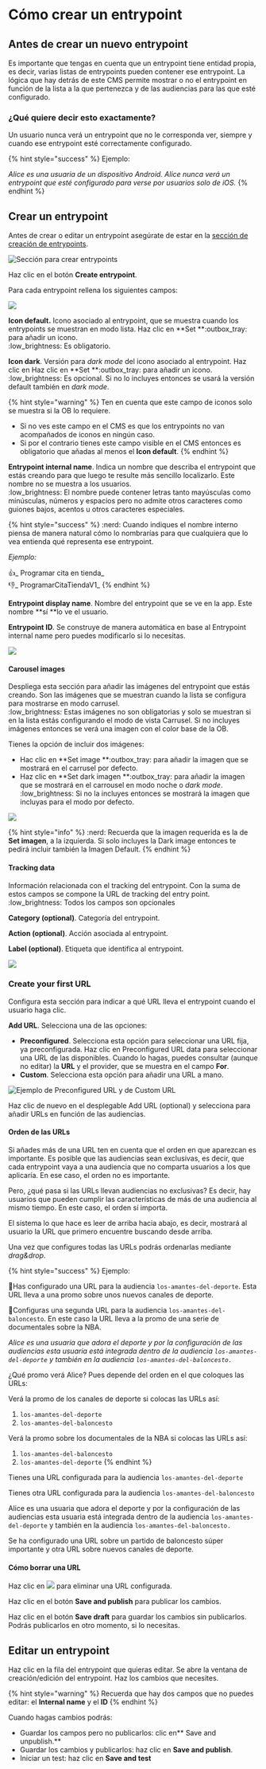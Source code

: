 # Cómo crear un entrypoint

## Antes de crear un nuevo entrypoint

Es importante que tengas en cuenta que un entrypoint tiene entidad propia, es decir, varias listas de entrypoints pueden contener ese entrypoint. La lógica que hay detrás de este CMS permite mostrar o no el entrypoint en función de la lista a la que pertenezca y de las audiencias para las que esté configurado.

### ¿Qué quiere decir esto exactamente?

Un usuario nunca verá un entrypoint que no le corresponda ver, siempre y cuando ese entrypoint esté correctamente configurado.

{% hint style="success" %}
Ejemplo:

_Alice es una usuaria de un dispositivo Android. Alice nunca verá un entrypoint que esté configurado para verse por usuarios solo de iOS._
{% endhint %}

## Crear un entrypoint

Antes de crear o editar un entrypoint asegúrate de estar en la [sección de creación de entrypoints](./#estoy-en-la-seccion-para-crear-o-editar-un-entrypoint).

![Sección para crear entrypoints](.gitbook/assets/seccion\_entrypoints.png)

Haz clic en el botón **Create entrypoint**.

Para cada entrypoint rellena los siguientes campos:

![](.gitbook/assets/entrypoint\_creacion.png)

**Icon default.** Icono asociado al entrypoint, que se muestra cuando los entrypoints se muestran en modo lista. Haz clic en \*\*Set \*\*:outbox\_tray: para añadir un icono.\
:low\_brightness: Es obligatorio.

**Icon dark**. Versión para _dark mode_ del icono asociado al entrypoint. Haz clic en Haz clic en \*\*Set \*\*:outbox\_tray: para añadir un icono.\
:low\_brightness: Es opcional. Si no lo incluyes entonces se usará la versión default también en _dark mode_.

{% hint style="warning" %}
Ten en cuenta que este campo de iconos solo se muestra si la OB lo requiere.

* Si no ves este campo en el CMS es que los entrypoints no van acompañados de iconos en ningún caso.
* Si por el contrario tienes este campo visible en el CMS entonces es obligatorio que añadas al menos el **Icon default**.
{% endhint %}

**Entrypoint internal name**. Indica un nombre que describa el entrypoint que estás creando para que luego te resulte más sencillo localizarlo. Este nombre no se muestra a los usuarios.\
:low\_brightness: El nombre puede contener letras tanto mayúsculas como minúsculas, números y espacios pero no admite otros caracteres como guiones bajos, acentos u otros caracteres especiales.

{% hint style="success" %}
:nerd: Cuando indiques el nombre interno piensa de manera natural cómo lo nombrarías para que cualquiera que lo vea entienda qué representa ese entrypoint.

_Ejemplo:_

:thumbsup:_ Programar cita en tienda_\
:thumbsdown:_ ProgramarCitaTiendaV1_
{% endhint %}

**Entrypoint display name**. Nombre del entrypoint que se ve en la app. Este nombre \*\*sí \*\*lo ve el usuario.

**Entrypoint ID**. Se construye de manera automática en base al Entrypoint internal name pero puedes modificarlo si lo necesitas.

![](.gitbook/assets/crear\_entrypoint\_ID\_automatico.gif)

#### **Carousel images**

Despliega esta sección para añadir las imágenes del entrypoint que estás creando. Son las imágenes que se muestran cuando la lista se configura para mostrarse en modo carrusel.\
:low\_brightness: Estas imágenes no son obligatorias y solo se muestran si en la lista estás configurando el modo de vista Carrusel. Si no incluyes imágenes entonces se verá una imagen con el color base de la OB.

Tienes la opción de incluir dos imágenes:

* Hac clic en \*\*Set image \*\*:outbox\_tray: para añadir la imagen que se mostrará en el carrusel por defecto.
* Haz clic en \*\*Set dark imagen \*\*:outbox\_tray: para añadir la imagen que se mostrará en el carrousel en modo noche o _dark mode_.\
  :low\_brightness: Si no la incluyes entonces se mostrará la imagen que incluyas para el modo por defecto.

![](.gitbook/assets/carousel\_images.png)

{% hint style="info" %}
:nerd: Recuerda que la imagen requerida es la de **Set imagen**, a la izquierda. Si solo incluyes la Dark image entonces te pedirá incluir también la Imagen Default.
{% endhint %}

#### **Tracking data**

Información relacionada con el tracking del entrypoint. Con la suma de estos campos se compone la URL de tracking del entry point.\
:low\_brightness: Todos los campos son opcionales

**Category (optional)**. Categoría del entrypoint.

**Action (optional)**. Acción asociada al entrypoint.

**Label (optional)**. Etiqueta que identifica al entrypoint.

![](.gitbook/assets/tracking\_data.png)

### Create your first URL

Configura esta sección para indicar a qué URL lleva el entrypoint cuando el usuario haga clic.

**Add URL**. Selecciona una de las opciones:

* **Preconfigured**. Selecciona esta opción para seleccionar una URL fija, ya preconfigurada. Haz clic en Preconfigured URL data para seleccionar una URL de las disponibles. Cuando lo hagas, puedes consultar (aunque no editar) la **URL** y el provider, que se muestra en el campo **For**.
* **Custom**. Selecciona esta opción para añadir una URL a mano.

![Ejemplo de Preconfigured URL y de Custom URL](.gitbook/assets/AddURL\_Entrypoints.png)

Haz clic de nuevo en el desplegable Add URL (optional) y selecciona para añadir URLs en función de las audiencias.

#### Orden de las URLs

Si añades más de una URL ten en cuenta que el orden en que aparezcan es importante. Es posible que las audiencias sean exclusivas, es decir, que cada entrypoint vaya a una audiencia que no comparta usuarios a los que aplicaría. En ese caso, el orden no es importante.

Pero, ¿qué pasa si las URLs llevan audiencias no exclusivas? Es decir, hay usuarios que pueden cumplir las características de más de una audiencia al mismo tiempo. En este caso, el orden sí importa.

El sistema lo que hace es leer de arriba hacia abajo, es decir, mostrará al usuario la URL que primero encuentre buscando desde arriba.

Una vez que configures todas las URLs podrás ordenarlas mediante _drag\&drop_.

{% hint style="success" %}
Ejemplo:

🥇Has configurado una URL para la audiencia `los-amantes-del-deporte`. Esta URL lleva a una promo sobre unos nuevos canales de deporte.

🏀Configuras una segunda URL para la audiencia `los-amantes-del-baloncesto`. En este caso la URL lleva a la promo de una serie de documentales sobre la NBA.

_Alice es una usuaria que adora el deporte y por la configuración de las audiencias esta usuaria está integrada dentro de la audiencia `los-amantes-del-deporte` y también en la audiencia `los-amantes-del-baloncesto.`_

¿Qué promo verá Alice? Pues depende del orden en el que coloques las URLs:

Verá la promo de los canales de deporte si colocas las URLs así:

1. `los-amantes-del-deporte`
2. `los-amantes-del-baloncesto`

Verá la promo sobre los documentales de la NBA si colocas las URLs así:

1. `los-amantes-del-baloncesto`
2. `los-amantes-del-deporte`
{% endhint %}

Tienes una URL configurada para la audiencia `los-amantes-del-deporte`

Tienes otra URL configurada para la audiencia `los-amantes-del-baloncesto`

Alice es una usuaria que adora el deporte y por la configuración de las audiencias esta usuaria está integrada dentro de la audiencia `los-amantes-del-deporte` y también en la audiencia `los-amantes-del-baloncesto.`

Se ha configurado una URL sobre un partido de baloncesto súper importante y otra URL sobre nuevos canales de deporte.

#### Cómo borrar una URL

Haz clic en ![](.gitbook/assets/icono\_borrar.png) para eliminar una URL configurada.

Haz clic en el botón **Save and publish** para publicar los cambios.

Haz clic en el botón **Save draft** para guardar los cambios sin publicarlos. Podrás publicarlos en otro momento, si lo necesitas.

## Editar un entrypoint

Haz clic en la fila del entrypoint que quieras editar. Se abre la ventana de creación/edición del entrypoint. Haz los cambios que necesites.

{% hint style="warning" %}
Recuerda que hay dos campos que no puedes editar: el **Internal name** y el **ID**
{% endhint %}

Cuando hagas cambios podrás:

* Guardar los campos pero no publicarlos: clic en\*\* Save and unpublish.\*\*
* Guardar los cambios y publicarlos: haz clic en **Save and publish**.
* Iniciar un test: haz clic en **Save and test**
